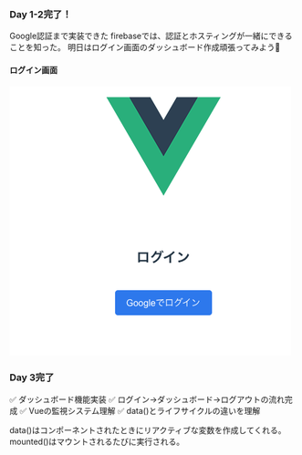 ### Day 1-2完了！
Google認証まで実装できた
firebaseでは、認証とホスティングが一緒にできることを知った。
明日はログイン画面のダッシュボード作成頑張ってみよう💪

#### ログイン画面
![ログイン画面](./docs/screenshots/day1-login.png)

### Day 3完了
✅ ダッシュボード機能実装
✅ ログイン→ダッシュボード→ログアウトの流れ完成
✅ Vueの監視システム理解
✅ data()とライフサイクルの違いを理解

data()はコンポーネントされたときにリアクティブな変数を作成してくれる。
mounted()はマウントされるたびに実行される。